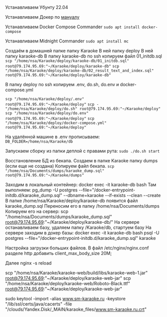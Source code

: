 Устанавливаем Убунту 22.04

Устанавливаем Докер по [мануалу](https://docs.docker.com/engine/install/ubuntu/)

Устанавливаем Docker Compose Commander
`sudo apt install docker-compose`

Устанавливаем Midnight Commander
`sudo apt install mc`

Создаём в домашней папке папку Karaoke
В ней папку deploy
В ней папку karaoke-db
В папку karaoke-db по ssh копируем файл 01_initdb.sql
`scp "/home/nsa/Karaoke/deploy/karaoke-db/01_initdb.sql" root@79.174.95.69:"~/Karaoke/deploy/karaoke-db"`
`scp "/home/nsa/Karaoke/deploy/karaoke-db/02_result_text_and_index.sql" root@79.174.95.69:"~/Karaoke/deploy/karaoke-db"`

В папку deploy по ssh копируем .env, do.sh, do.env и docker-compose.yml

`scp "/home/nsa/Karaoke/deploy/.env" root@79.174.95.69:"~/Karaoke/deploy"`
`scp -"/home/nsa/Karaoke/deploy/do.sh" root@79.174.95.69:"~/Karaoke/deploy"`
`scp "/home/nsa/Karaoke/deploy/do.env" root@79.174.95.69:"~/Karaoke/deploy"`
`scp "/home/nsa/Karaoke/deploy/docker-compose.yml" root@79.174.95.69:"~/Karaoke/deploy"`

На удалённой машине в .env прописываем:
`DB_FOLDER=/home/nsa/Karaoke/db`

Запускаем сборку из папки деплой с правами рута:
`sudo ./do.sh start`

Восстановление БД из бекапа.
Создаем в папке Karaoke папку dumps (если еще не создана)
Копируем файл бекапа.
`scp "/home/nsa/Documents/dumps/karaoke_dump.sql" root@79.174.95.69:"~/Karaoke/dumps"`

Заходим в локальный контейнер:
docker exec -it karaoke-db bash
Там выполняем:
pg_dump -U postgres --file="/docker-entrypoint-initdb.d/karaoke_dump.sql" --dbname=karaoke --if-exists --clean --create
В папке /home/nsa/Karaoke/deploy/karaoke-db появится файл karaoke_dump.sql
Переносим его в папку /home/nsa/Documents/dumps
Копируем его на сервер:
scp "/home/nsa/Documents/dumps/karaoke_dump.sql" root@79.174.95.69:"~/Karaoke/deploy/karaoke-db/"
На сервере останавливаем базу, удаляем папку /Karaoke/db, стартуем базу
На сервере заходим в докер базы:
docker exec -it karaoke-db bash
psql -U postgres --file="/docker-entrypoint-initdb.d/karaoke_dump.sql" karaoke



Настройка загрузки больших файлов.
В файл 
/etc/nginx/nginx.conf 
разделе http добавить 
client_max_body_size 20M;

Далее nginx -s reload



scp "/home/nsa/Karaoke/karaoke-web/build/libs/karaoke-web-1.jar" root@79.174.95.69:"~/Karaoke/deploy/karaoke-web-jar"
scp "/home/nsa/Karaoke/deploy/karaoke-web/Roboto-Black.ttf" root@79.174.95.69:"~/Karaoke/deploy/karaoke-web-jar"



sudo keytool -import -alias www.sm-karaoke.ru -keystore "/lib/ssl/certs/java/cacerts" -file "/clouds/Yandex.Disk/_MAIN/karaoke_files/www.sm-karaoke.ru.crt"
